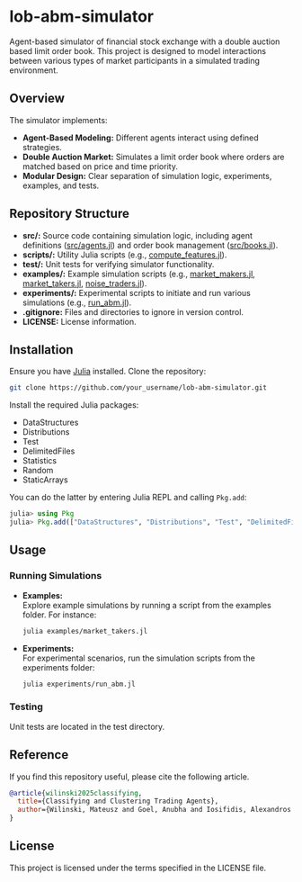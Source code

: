 # lob-abm-simulator

Agent-based simulator of financial stock exchange with a double auction based limit order book. This project is designed to model interactions between various types of market participants in a simulated trading environment.

## Overview

The simulator implements:
- **Agent-Based Modeling:** Different agents interact using defined strategies.
- **Double Auction Market:** Simulates a limit order book where orders are matched based on price and time priority.
- **Modular Design:** Clear separation of simulation logic, experiments, examples, and tests.

## Repository Structure

- **src/:** Source code containing simulation logic, including agent definitions ([src/agents.jl](src/agents.jl)) and order book management ([src/books.jl](src/books.jl)).
- **scripts/:** Utility Julia scripts (e.g., [compute_features.jl](scripts/compute_features.jl)).
- **test/:** Unit tests for verifying simulator functionality.
- **examples/:** Example simulation scripts (e.g., [market_makers.jl](examples/market_makers.jl), [market_takers.jl](examples/market_takers.jl), [noise_traders.jl](examples/noise_traders.jl)).
- **experiments/:** Experimental scripts to initiate and run various simulations (e.g., [run_abm.jl](experiments/run_abm.jl)).
- **.gitignore:** Files and directories to ignore in version control.
- **LICENSE:** License information.

## Installation

Ensure you have [Julia](https://julialang.org) installed. Clone the repository:

```sh
git clone https://github.com/your_username/lob-abm-simulator.git
```

Install the required Julia packages:
- DataStructures
- Distributions
- Test
- DelimitedFiles
- Statistics
- Random
- StaticArrays

You can do the latter by entering Julia REPL and calling `Pkg.add`:

```julia
julia> using Pkg
julia> Pkg.add(["DataStructures", "Distributions", "Test", "DelimitedFiles", "Statistics", "Random", "StaticArrays"])
```

## Usage

### Running Simulations

- **Examples:**  
  Explore example simulations by running a script from the examples folder. For instance:
  ```sh
  julia examples/market_takers.jl
  ```
  
- **Experiments:**  
  For experimental scenarios, run the simulation scripts from the experiments folder:
  ```sh
  julia experiments/run_abm.jl
  ```

### Testing

Unit tests are located in the test directory.

## Reference

If you find this repository useful, please cite the following article.

```bibtex
@article{wilinski2025classifying,
  title={Classifying and Clustering Trading Agents},
  author={Wilinski, Mateusz and Goel, Anubha and Iosifidis, Alexandros and Kanniainen, Juho},
}
```

## License

This project is licensed under the terms specified in the LICENSE file.
